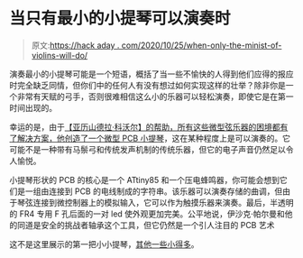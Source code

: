 # 当只有最小的小提琴可以演奏时

> 原文:[https://hack aday . com/2020/10/25/when-only-the-minist-of-violins-will-do/](https://hackaday.com/2020/10/25/when-only-the-tiniest-of-violins-will-do/)

演奏最小的小提琴可能是一个短语，概括了当一些不愉快的人得到他们应得的报应时完全缺乏同情，但你们中的任何人有没有想过如何实现这样的壮举？除非你是一个非常有天赋的弓手，否则很难相信这么小的乐器可以轻松演奏，即使它是在第一时间出现的。

幸运的是，由于[【亚历山德拉·科沃尔】的帮助，所有这些微型弦乐器的困境都有了解决方案，他创造了一个微型 PCB 小提琴](https://hackaday.io/project/175450-attiny85-mini-pcb-violin)，这在某种程度上是可以演奏的。它可能不是一种带有马鬃弓和传统发声机制的传统乐器，但它的电子声音仍然足以令人愉悦。

小提琴形状的 PCB 的核心是一个 ATtiny85 和一个压电蜂鸣器，你可能会想到它们是一组由连接到 PCB 的电线制成的字符串。该乐器可以演奏存储的曲调，但由于琴弦连接到微控制器上的模拟输入，它可以作为触摸乐器来演奏。最后，半透明的 FR4 专用 F 孔后面的一对 led 使外观更加完美。公平地说，伊沙克·帕尔曼和他的同道是安全的挑战者轴承这个工具，但它仍然是一个引人注目的 PCB 艺术

这不是这里展示的第一把小小提琴，[其他一些小得多](https://hackaday.com/2016/06/15/worlds-tiniest-violin-using-radar-and-machine-learning/)。